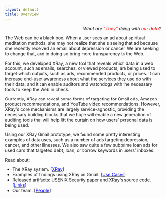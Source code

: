 ```yaml
---
layout: default
title: Overview
---
```


<p class="message" align="right">
  <i>What are <font color="red">"They"</font> doing with
     <font color="red">our data</font>?</i>
</p>

The Web can be a black box. When a user sees an ad about spiritual
meditation methods, she may not realize that she's seeing that ad
because she recently received an email about depression or cancer.
We are seeking to change that, and in doing so bring more transparency
to the Web.

For this, we developed XRay, a new tool that reveals which
data in a web account, such as emails, searches, or viewed products,
are being used to target which outputs, such as ads, recommended
products, or prices.  It can increase end-user awareness about
what the services they use do with their data, and it can enable auditors
and watchdogs with the necessary tools to keep the Web in check.

Currently, XRay can reveal some forms of targeting for Gmail ads,
Amazon product recommendations, and YouTube video recommendations.
However, XRay's core mechanisms are largely service-agnostic, providing
the necessary building blocks that we hope will enable a new generation
of auditing tools that will help lift the curtain on how users' personal
data is being used.

Using our XRay Gmail prototype, we found some pretty interesting
examples of data uses, such as a number of ads targeting depression,
cancer, and other illnesses.  We also saw quite a few subprime loan ads
for used cars that targeted debt, loan, or borrow keywords in users'
inboxes.

<!--
Privacy has all but disappeared in today's data-driven world.
This is due to users who are often too eager to share their data online
and Web services that are too eager to collect and use their information.
Our approach is to <font color="blue"><b>increase transparency</b></font>
of what Web services do with users' data -- what data they collect, for what
purposes they are using it, and with whom they share it -- thereby empowering
users, and auditors on their behalf, to reach informed conclusions about
the services they use.  We are releasing <font color="blue"><b>XRay</b></font>,
a first tool that reveals how Web services use our data (such as emails or
searches) to target various outputs (such as ads or recommendations).
-->

Read about:

* The XRay system. [<a href="{{ site.baseurl }}/2-system-description/"><font color="blue">XRay</font></a>]
* Examples of findings using XRay on Gmail.
[<a href="{{ site.baseurl }}/3-use-cases/"><font color="blue">Use Cases</font></a>]
* Released artifacts: USENIX Security paper and XRay's
  source code. [<a href="{{ site.baseurl }}/5-resources/"><font color="blue">Links</font></a>]
* Our team. [<a href="{{ site.baseurl }}/5-resources/"><font color="blue">People</font></a>]

